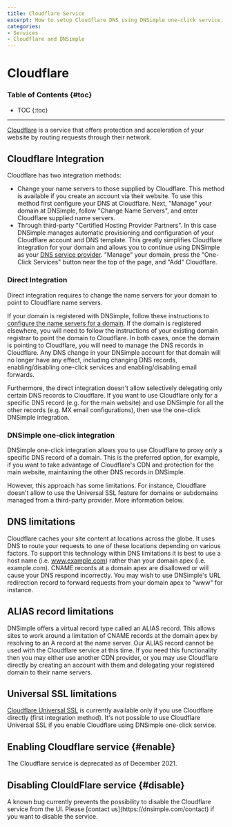 ```yaml
---
title: Cloudflare Service
excerpt: How to setup Cloudflare DNS using DNSimple one-click service.
categories:
- Services
- Cloudflare and DNSimple
---
```


# Cloudflare

### Table of Contents {#toc}

* TOC
{:toc}

---

[Cloudflare](https://www.cloudflare.com/) is a service that offers protection and acceleration of your website by routing requests through their network.


## Cloudflare Integration

Cloudflare has two integration methods:

- Change your name servers to those supplied by Cloudflare. This method is available if you create an account via their website. To use this method first configure your DNS at Cloudflare. Next, "Manage" your domain at DNSimple, follow "Change Name Servers", and enter Cloudflare supplied name servers.
- Through third-party "Certified Hosting Provider Partners". In this case DNSimple manages automatic provisioning and configuration of your Cloudflare account and DNS template. This greatly simplifies Cloudflare integration for your domain and allows you to continue using DNSimple as your [DNS service provider](https://dnsimple.com/about). "Manage" your domain, press the "One-Click Services" button near the top of the page, and "Add" Cloudflare.

### Direct Integration

Direct integration requires to change the name servers for your domain to point to Cloudflare name servers.

If your domain is registered with DNSimple, follow these instructions to [configure the name servers for a domain](/articles/setting-name-servers). If the domain is registered elsewhere, you will need to follow the instructions of your existing domain registrar to point the domain to Cloudflare. In both cases, once the domain is pointing to Cloudflare, you will need to manage the DNS records in Cloudflare. Any DNS change in your DNSimple account for that domain will no longer have any effect, including changing DNS records, enabling/disabling one-click services and enabling/disabling email forwards.

Furthermore, the direct integration doesn't allow selectively delegating only certain DNS records to Cloudflare. If you want to use Cloudflare only for a specific DNS record (e.g. for the main website) and use DNSimple for all the other records (e.g. MX email configurations), then use the one-click DNSimple integration.

### DNSimple one-click integration

DNSimple one-click integration allows you to use Cloudflare to proxy only a specific DNS record of a domain. This is the preferred option, for example, if you want to take advantage of Cloudflare's CDN and protection for the main website, maintaining the other DNS records in DNSimple.

However, this approach has some limitations. For instance, Cloudflare doesn't allow to use the Universal SSL feature for domains or subdomains managed from a third-party provider. More information below.


## DNS limitations

Cloudflare caches your site content at locations across the globe. It uses DNS to route your requests to one of these locations depending on various factors. To support this technology within DNS limitations it is best to use a host name (i.e. www.example.com) rather than your domain apex (i.e. example.com). CNAME records at a domain apex are disallowed or will cause your DNS respond incorrectly. You may wish to use DNSimple's URL redirection record to forward requests from your domain apex to "www" for instance.


## ALIAS record limitations

DNSimple offers a virtual record type called an ALIAS record. This allows sites to work around a limitation of CNAME records at the domain apex by resolving to an A record at the name server. Our ALIAS record cannot be used with the Cloudflare service at this time. If you need this functionality then you may either use another CDN provider, or you may use Cloudflare directly by creating an account with them and delegating your registered domain to their name servers.


## Universal SSL limitations

[Cloudflare Universal SSL](https://www.cloudflare.com/ssl) is currently available only if you use Cloudflare directly (first integration method). It's not possible to use Cloudflare Universal SSL if you enable Cloudflare using DNSimple one-click service.


## Enabling Cloudflare service {#enable}

<warning>
The Cloudflare service is deprecated as of December 2021.
</warning>


## Disabling ClouldFlare service {#disable}

<warning>
A known bug currently prevents the possibility to disable the Cloudflare service from the UI. Please [contact us](https://dnsimple.com/contact) if you want to disable the service.
</warning>
